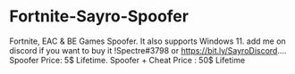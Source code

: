 # Fortnite-Sayro-Spoofer
Fortnite, EAC &amp; BE Games Spoofer. It also supports Windows 11. add me on discord if you want to buy it !Spectre#3798 or https://bit.ly/SayroDiscord.... 
Spoofer Price: 5$ Lifetime. Spoofer + Cheat Price : 50$ Lifetime
